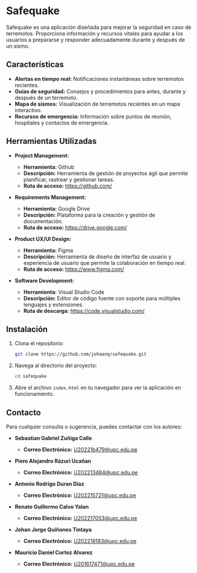 # Safequake

Safequake es una aplicación diseñada para mejorar la seguridad en caso de terremotos. Proporciona información y recursos vitales para ayudar a los usuarios a prepararse y responder adecuadamente durante y después de un sismo.

## Características

- **Alertas en tiempo real:** Notificaciones instantáneas sobre terremotos recientes.
- **Guías de seguridad:** Consejos y procedimientos para antes, durante y después de un terremoto.
- **Mapa de sismos:** Visualización de terremotos recientes en un mapa interactivo.
- **Recursos de emergencia:** Información sobre puntos de reunión, hospitales y contactos de emergencia.

## Herramientas Utilizadas
- **Project Management:**
    - **Herramienta:** Github
    - **Descripción:** Herramienta de gestión de proyectos ágil que permite planificar, rastrear y gestionar tareas.
    - **Ruta de acceso:** https://github.com/ 

- **Requirements Management:**
    - **Herramienta:** Google Drive
    - **Descripción:** Plataforma para la creación y gestión de documentación.
    - **Ruta de acceso:** https://drive.google.com/ 

- **Product UX/UI Design:**
    - **Herramienta:** Figma
    - **Descripción:** Herramienta de diseño de interfaz de usuario y experiencia de usuario que permite la colaboración en tiempo real.
    - **Ruta de acceso:** https://www.figma.com/ 

- **Software Development:**
    - **Herramienta:** Visual Studio Code
    - **Descripción:** Editor de código fuente con soporte para múltiples lenguajes y extensiones.
    - **Ruta de descarga:** https://code.visualstudio.com/ 

## Instalación

1. Clona el repositorio:
    ```bash
    git clone https://github.com/johaanq/safequake.git
    ```
2. Navega al directorio del proyecto:
    ```bash
    cd safequake
    ```
3. Abre el archivo `index.html` en tu navegador para ver la aplicación en funcionamiento.

## Contacto

Para cualquier consulta o sugerencia, puedes contactar con los autores:

- **Sebastian Gabriel Zuñiga Calle**
  - **Correo Electrónico:** U20221b479@upc.edu.pe

- **Piero Alejandro Rázuri Ucañan**
  - **Correo Electrónico:** U202213484@upc.edu.pe

- **Antonio Rodrigo Duran Diaz**
  - **Correo Electrónico:** U202215721@upc.edu.pe

- **Renato Guillermo Calvo Yalan**
  - **Correo Electrónico:** U202217053@upc.edu.pe

- **Johan Jorge Quiñones Tintaya**
  - **Correo Electrónico:** U202218183@upc.edu.pe

- **Mauricio Daniel Cortez Alvarez**
  - **Correo Electrónico:** U201617471@upc.edu.pe

